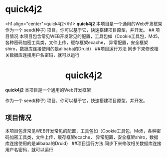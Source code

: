 # quick4j2
&lt;h1 align="center">quick4j2&lt;/h1>   **quick4j2** 本项目是一个通用的Web开发框架  作为一个 seed(种子) 项目，你可以基于它，快速搭建项目原型，并开发。   ## 项目情况 本项目包含常见WEB开发常见的配置，工具包如（Cookie工具包，Md5，各种密码加密工具类，文件上传，缓存框架ecache， 异常配置，安全框架shiro，数据库连接使用的是alibaba的Druid） ##项目运行方法 同步下来修改相关数据库连接用户名密码，就可以运行
<h1 align="center">quick4j2</h1>


**quick4j2** 本项目是一个通用的Web开发框架

作为一个 seed(种子) 项目，你可以基于它，快速搭建项目原型，并开发。


## 项目情况
本项目包含常见WEB开发常见的配置，工具包如（Cookie工具包，Md5，各种密码加密工具类，文件上传，缓存框架ecache，
异常配置，安全框架shiro，数据库连接使用的是alibaba的Druid）
##项目运行方法
同步下来修改相关数据库连接用户名密码，就可以运行